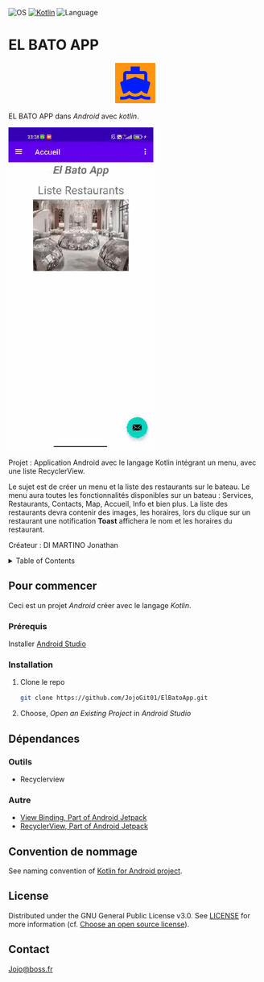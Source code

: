 ![OS](https://badgen.net/badge/OS/Android?icon=https://raw.githubusercontent.com/androiddevnotes/awesome-android-kotlin-apps/master/assets/android.svg&color=3ddc84)
[![Kotlin](https://img.shields.io/badge/Kotlin-1.1.2-blue.svg)](http://kotlinlang.org)
![Language](https://img.shields.io/github/languages/top/cortinico/kotlin-android-template?color=blue&logo=kotlin)

# EL BATO APP

<p align="center">
  <img src="app/src/main/ic_launcher-playstore.png" alt="El Bato App logo" width="80" height="80">
</p>

EL BATO APP dans _Android_ avec _kotlin_.

![GIF demo](app/src/main/elBato.gif)

Projet : Application Android avec le langage Kotlin intégrant un menu, avec une liste RecyclerView.

Le sujet est de créer un menu et la liste des restaurants sur le bateau.
Le menu aura toutes les fonctionnalités disponibles sur un bateau : Services, Restaurants, Contacts, Map, Accueil, Info et bien plus.
La liste des restaurants devra contenir des images, les horaires, lors du clique sur un restaurant une notification **Toast** affichera le nom et les horaires du restaurant.

Créateur : DI MARTINO Jonathan

<!-- TABLE OF CONTENTS -->
<details close>
  <summary>Table of Contents</summary>
  <ul>
    <li>
      <a href="#pour-commencer">Pour commencer</a>
      <ul>
        <li><a href="#prerequis">Prérequis</a></li>
        <li><a href="#installation">Installation</a></li>
      </ul>
    </li>
    <li><a href="#dependances">Dépendances</a></li>
    <li><a href="#convention-de-nommage">Convention de nommage</a></li>
    <li><a href="#license">License</a></li>
    <li><a href="#contact">Contact</a></li>
  </ul>
</details>

## Pour commencer 

Ceci est un projet _Android_ créer avec le langage _Kotlin_.

### Prérequis

Installer [Android Studio](https://developer.android.com/studio)

### Installation

1. Clone le repo
   ```sh
   git clone https://github.com/JojoGit01/ElBatoApp.git
   ```

2. Choose, _Open an Existing Project_ in _Android Studio_

## Dépendances

### Outils
  * Recyclerview

### Autre
  * [View Binding, Part of Android Jetpack](https://developer.android.com/topic/libraries/view-binding)
  * [RecyclerView, Part of Android Jetpack](https://developer.android.com/jetpack/androidx/releases/recyclerview)

## Convention de nommage

See naming convention of [Kotlin for Android project](https://gitlab.com/chillcoding-at-the-beach/kotlin-for-android/-/wikis/Naming-Convention).

## License

Distributed under the GNU General Public License v3.0. See [LICENSE](https://github.com/JojoGit01/ElBatoApp/LICENSE) for more information (cf. [Choose an open source license](https://choosealicense.com/)).

## Contact

Jojo@boss.fr